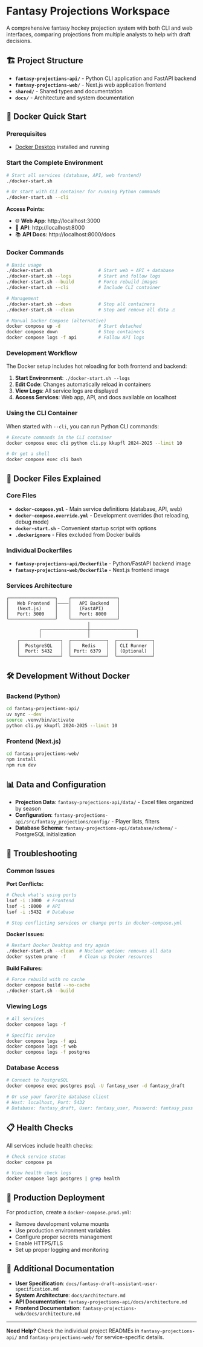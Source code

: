 # Fantasy Projections Workspace

A comprehensive fantasy hockey projection system with both CLI and web interfaces, comparing projections from multiple analysts to help with draft decisions.

## 🏗️ Project Structure

- **`fantasy-projections-api/`** - Python CLI application and FastAPI backend
- **`fantasy-projections-web/`** - Next.js web application frontend
- **`shared/`** - Shared types and documentation
- **`docs/`** - Architecture and system documentation

## 🐳 Docker Quick Start

### Prerequisites
- [Docker Desktop](https://www.docker.com/products/docker-desktop/) installed and running

### Start the Complete Environment

```bash
# Start all services (database, API, web frontend)
./docker-start.sh

# Or start with CLI container for running Python commands
./docker-start.sh --cli
```

**Access Points:**
- 🌐 **Web App**: http://localhost:3000
- 🔗 **API**: http://localhost:8000
- 📚 **API Docs**: http://localhost:8000/docs

### Docker Commands

```bash
# Basic usage
./docker-start.sh                 # Start web + API + database
./docker-start.sh --logs          # Start and follow logs
./docker-start.sh --build         # Force rebuild images
./docker-start.sh --cli           # Include CLI container

# Management
./docker-start.sh --down          # Stop all containers
./docker-start.sh --clean         # Stop and remove all data ⚠️

# Manual Docker Compose (alternative)
docker compose up -d              # Start detached
docker compose down               # Stop containers
docker compose logs -f api        # Follow API logs
```

### Development Workflow

The Docker setup includes hot reloading for both frontend and backend:

1. **Start Environment**: `./docker-start.sh --logs`
2. **Edit Code**: Changes automatically reload in containers
3. **View Logs**: All service logs are displayed
4. **Access Services**: Web app, API, and docs available on localhost

### Using the CLI Container

When started with `--cli`, you can run Python CLI commands:

```bash
# Execute commands in the CLI container
docker compose exec cli python cli.py kkupfl 2024-2025 --limit 10

# Or get a shell
docker compose exec cli bash
```

## 📁 Docker Files Explained

### Core Files
- **`docker-compose.yml`** - Main service definitions (database, API, web)
- **`docker-compose.override.yml`** - Development overrides (hot reloading, debug mode)
- **`docker-start.sh`** - Convenient startup script with options
- **`.dockerignore`** - Files excluded from Docker builds

### Individual Dockerfiles
- **`fantasy-projections-api/Dockerfile`** - Python/FastAPI backend image
- **`fantasy-projections-web/Dockerfile`** - Next.js frontend image

### Services Architecture

```
┌─────────────────┐    ┌─────────────────┐
│   Web Frontend  │────│   API Backend   │
│   (Next.js)     │    │   (FastAPI)     │
│   Port: 3000    │    │   Port: 8000    │
└─────────────────┘    └─────────────────┘
                              │
            ┌─────────────────┼─────────────────┐
            │                 │                 │
    ┌───────────────┐  ┌─────────────┐  ┌─────────────┐
    │  PostgreSQL   │  │    Redis    │  │ CLI Runner  │
    │  Port: 5432   │  │ Port: 6379  │  │ (Optional)  │
    └───────────────┘  └─────────────┘  └─────────────┘
```

## 🛠️ Development Without Docker

### Backend (Python)
```bash
cd fantasy-projections-api/
uv sync --dev
source .venv/bin/activate
python cli.py kkupfl 2024-2025 --limit 10
```

### Frontend (Next.js)
```bash
cd fantasy-projections-web/
npm install
npm run dev
```

## 📊 Data and Configuration

- **Projection Data**: `fantasy-projections-api/data/` - Excel files organized by season
- **Configuration**: `fantasy-projections-api/src/fantasy_projections/config/` - Player lists, filters
- **Database Schema**: `fantasy-projections-api/database/schema/` - PostgreSQL initialization

## 🔧 Troubleshooting

### Common Issues

**Port Conflicts:**
```bash
# Check what's using ports
lsof -i :3000  # Frontend
lsof -i :8000  # API
lsof -i :5432  # Database

# Stop conflicting services or change ports in docker-compose.yml
```

**Docker Issues:**
```bash
# Restart Docker Desktop and try again
./docker-start.sh --clean  # Nuclear option: removes all data
docker system prune -f     # Clean up Docker resources
```

**Build Failures:**
```bash
# Force rebuild with no cache
docker compose build --no-cache
./docker-start.sh --build
```

### Viewing Logs

```bash
# All services
docker compose logs -f

# Specific service
docker compose logs -f api
docker compose logs -f web
docker compose logs -f postgres
```

### Database Access

```bash
# Connect to PostgreSQL
docker compose exec postgres psql -U fantasy_user -d fantasy_draft

# Or use your favorite database client
# Host: localhost, Port: 5432
# Database: fantasy_draft, User: fantasy_user, Password: fantasy_pass
```

## 📋 Health Checks

All services include health checks:
```bash
# Check service status
docker compose ps

# View health check logs
docker compose logs postgres | grep health
```

## 🚀 Production Deployment

For production, create a `docker-compose.prod.yml`:
- Remove development volume mounts
- Use production environment variables
- Configure proper secrets management
- Enable HTTPS/TLS
- Set up proper logging and monitoring

## 📖 Additional Documentation

- **User Specification**: `docs/fantasy-draft-assistant-user-specification.md`
- **System Architecture**: `docs/architecture.md` 
- **API Documentation**: `fantasy-projections-api/docs/architecture.md`
- **Frontend Documentation**: `fantasy-projections-web/docs/architecture.md`

---

**Need Help?** Check the individual project READMEs in `fantasy-projections-api/` and `fantasy-projections-web/` for service-specific details.
